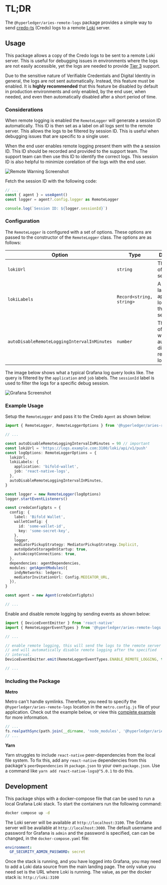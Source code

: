 # TL;DR

The `@hyperledger/aries-remote-logs` package provides a simple way to send [credo-ts](https://github.com/openwallet-foundation/credo-ts) (Credo) logs to a remote [Loki](https://grafana.com/docs/loki/latest/) server.

## Usage

This package allows a copy of the Credo logs to be sent to a remote Loki server. This is useful for debugging issues in environments where the logs are not easily accessible, yet the logs are needed to provide [Tier 3](https://en.wikipedia.org/wiki/Technical_support) support.

Due to the sensitive nature of Verifiable Credentials and Digital Identity in general, the logs are not sent automatically. Instead, this feature must be enabled. It is **highly recommended** that this feature be disabled by default in production environments and only enabled, by the end user, when needed, and even then automatically disabled after a short period of time.

### Considerations

When remote logging is enabled the `RemoteLogger` will generate a session ID automatically. This ID is then set as a label on all logs sent to the remote server. This allows the logs to be filtered by session ID. This is useful when debugging issues that are specific to a single user.

When the end user enables remote logging present them with the a session ID. This ID should be recorded and provided to the support team. The support team can then use this ID to identify the correct logs. This session ID is also helpful to minimize corelation of the logs with the end user.

![Remote Warning Screenshot](./doc/assets/warning-screenshot.jpeg)

Fetch the session ID with the following code:

```typescript
// ...
const { agent } = useAgent()
const logger = agent?.config.logger as RemoteLogger

console.log(`Session ID: ${logger.sessionId}`)
```

### Configuration

The `RemoteLogger` is configured with a set of options. These options are passed to the constructor of the `RemoteLogger` class. The options are as follows:

| Option                                      | Type                     | Description                                                                  |
| ------------------------------------------- | ------------------------ | ---------------------------------------------------------------------------- |
| `lokiUrl`                                   | `string`                 | The full URL of the Loki server.                                             |
| `lokiLabels`                                | `Record<string, string>` | A set of labels to be applied to all logs sent to the Loki server.           |
| `autoDisableRemoteLoggingIntervalInMinutes` | `number`                 | The number of minutes to wait before automatically disabling remote logging. |

The image below shows what a typical Grafana log query looks like. The query is filtered by the `application` and `job` labels. The `sessionId` label is used to filter the logs for a specific debug session.

![Grafana Screenshot](./doc/assets/grafana-screenshot.png)

### Example Usage

Setup the `RemoteLogger` and pass it to the Credo `Agent` as shown below:

```typescript
import { RemoteLogger, RemoteLoggerOptions } from '@hyperledger/aries-remote-logs'

// ...

const autoDisableRemoteLoggingIntervalInMinutes = 90 // important
const lokiUrl = 'https://logs.example.com:3100/loki/api/v1/push'
const logOptions: RemoteLoggerOptions = {
  lokiUrl,
  lokiLabels: {
    application: 'bifold-wallet',
    job: 'react-native-logs',
  },
  autoDisableRemoteLoggingIntervalInMinutes,
}

const logger = new RemoteLogger(logOptions)
logger.startEventListeners()

const credoConfigOpts = {
  config: {
    label: 'Bifold Wallet',
    walletConfig: {
      id: 'some-wallet-id',
      key: 'some-secret-key',
    },
    logger,
    mediatorPickupStrategy: MediatorPickupStrategy.Implicit,
    autoUpdateStorageOnStartup: true,
    autoAcceptConnections: true,
  },
  dependencies: agentDependencies,
  modules: getAgentModules({
    indyNetworks: ledgers,
    mediatorInvitationUrl: Config.MEDIATOR_URL,
  }),
}

const agent = new Agent(credoConfigOpts)

// ...
```

Enable and disable remote logging by sending events as shown below:

```typescript
import { DeviceEventEmitter } from 'react-native'
import { RemoteLoggerEventTypes } from '@hyperledger/aries-remote-logs'

// ...

// enable remote logging, this will send the logs to the remote server
// and will automatically disable remote logging after the specified
// interval.
DeviceEventEmitter.emit(RemoteLoggerEventTypes.ENABLE_REMOTE_LOGGING, true)

// ...
```

### Including the Package

**Metro**

Metro can't handle symlinks. Therefore, you need to specify the `@hyperledger/aries-remote-logs` location in the `metro.config.js` file of your application. Check out the example below, or view this [complete example](https://github.com/bcgov/bc-wallet-mobile/blob/main/app/metro.config.js) for more information.

```javascript
// ...
fs.realpathSync(path.join(__dirname, 'node_modules', '@hyperledger/aries-remote-logs')),
// ...
```

**Yarn**

Yarn struggles to include `react-native` peer-dependencies from the local file system. To fix this, add any `react-native` dependencies from this package's `peerDependencies` in `package.json` to your own `package.json`. Use a command like `yarn add react-native-logs@^5.0.1` to do this.

## Development

This package ships with a docker-compose file that can be used to run a local Grafana Loki stack. To start the containers run the following command:

```bash
docker compose up -d
```

The Loki server will be available at `http://localhost:3100`. The Grafana server will be available at `http://localhost:3000`. The default username and password for Grafana is `admin` and the password is specified, can can be changed, in the `docker-compose.yaml` file:

```yaml
environment:
  GF_SECURITY_ADMIN_PASSWORD: secret
```

Once the stack is running, and you have logged into Grafana, you may need to add a Loki data source from the main landing page. The only value you need set is the URL where Loki is running. The value, as per the docker stack is: `http://loki:3100`
